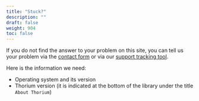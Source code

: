 ```yaml
---
title: "Stuck?"
description: ""
draft: false
weight: 904
toc: false
---
```


If you do not find the answer to your problem on this site, 
you can tell us your problem via the 
<a href="https://www.edrlab.org/contact/">contact form</a> 
or via our [support tracking tool](https://github.com/edrlab/thorium-reader-doc/issues/new).

Here is the information we need: 

* Operating system and its version 
* Thorium version (it is indicated at the bottom of the library under the title `About Thorium`)
